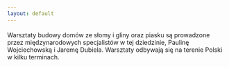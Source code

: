 ```yaml
---
layout: default
---
```


<!--2--><p style="margin: 0px 0px 18px; font-size: 18px; font-family: Helvetica;">
Warsztaty budowy domów ze słomy i gliny oraz piasku są prowadzone przez międzynarodowych specjalistów w tej dziedzinie, Paulinę Wojciechowską i Jaremę Dubiela. Warsztaty odbywają się na terenie Polski w kilku terminach.<br></p>